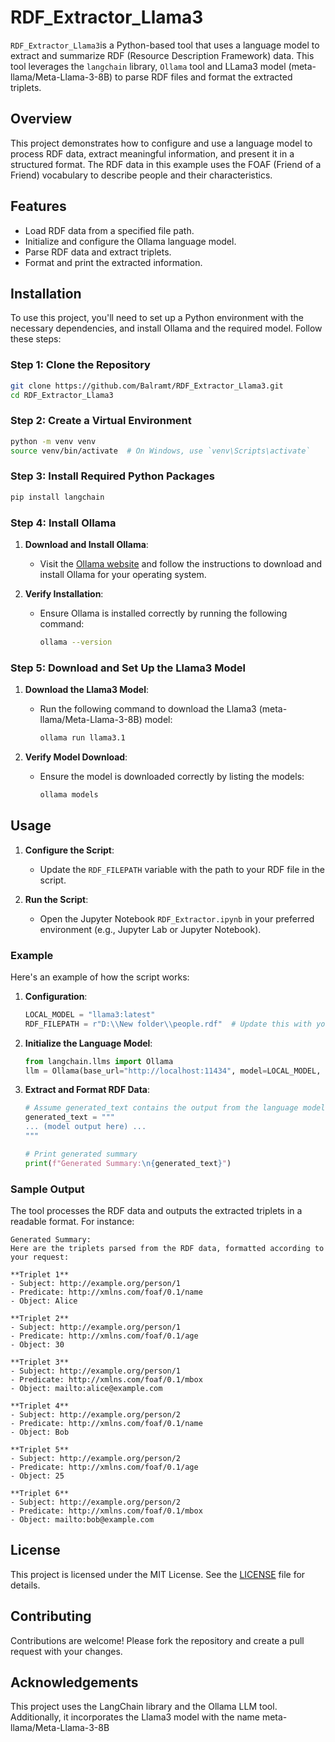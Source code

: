 # RDF_Extractor_Llama3

`RDF_Extractor_Llama3`is a Python-based tool that uses a language model to extract and summarize RDF (Resource Description Framework) data. This tool leverages the `langchain` library, `Ollama` tool and LLama3 model (meta-llama/Meta-Llama-3-8B) to parse RDF files and format the extracted triplets.

## Overview

This project demonstrates how to configure and use a language model to process RDF data, extract meaningful information, and present it in a structured format. The RDF data in this example uses the FOAF (Friend of a Friend) vocabulary to describe people and their characteristics.

## Features

- Load RDF data from a specified file path.
- Initialize and configure the Ollama language model.
- Parse RDF data and extract triplets.
- Format and print the extracted information.

## Installation

To use this project, you'll need to set up a Python environment with the necessary dependencies, and install Ollama and the required model. Follow these steps:

### Step 1: Clone the Repository

```bash
git clone https://github.com/Balramt/RDF_Extractor_Llama3.git
cd RDF_Extractor_Llama3
```

### Step 2: Create a Virtual Environment

```bash
python -m venv venv
source venv/bin/activate  # On Windows, use `venv\Scripts\activate`
```

### Step 3: Install Required Python Packages

```bash
pip install langchain
```

### Step 4: Install Ollama

1. **Download and Install Ollama**:
    - Visit the [Ollama website](https://ollama.ai/) and follow the instructions to download and install Ollama for your operating system.
    
2. **Verify Installation**:
    - Ensure Ollama is installed correctly by running the following command:
      ```bash
      ollama --version
      ```

### Step 5: Download and Set Up the Llama3 Model

1. **Download the Llama3 Model**:
    - Run the following command to download the Llama3 (meta-llama/Meta-Llama-3-8B) model:
      ```bash
      ollama run llama3.1
      ```

2. **Verify Model Download**:
    - Ensure the model is downloaded correctly by listing the models:
      ```bash
      ollama models
      ```

## Usage

1. **Configure the Script**:
   - Update the `RDF_FILEPATH` variable with the path to your RDF file in the script.

2. **Run the Script**:
   - Open the Jupyter Notebook `RDF_Extractor.ipynb` in your preferred environment (e.g., Jupyter Lab or Jupyter Notebook).

### Example

Here's an example of how the script works:

1. **Configuration**:
   ```python
   LOCAL_MODEL = "llama3:latest"
   RDF_FILEPATH = r"D:\\New folder\\people.rdf"  # Update this with your RDF file path
   ```

2. **Initialize the Language Model**:
   ```python
   from langchain.llms import Ollama
   llm = Ollama(base_url="http://localhost:11434", model=LOCAL_MODEL, verbose=True)
   ```

3. **Extract and Format RDF Data**:
   ```python
   # Assume generated_text contains the output from the language model
   generated_text = """
   ... (model output here) ...
   """
   
   # Print generated summary
   print(f"Generated Summary:\n{generated_text}")
   ```

### Sample Output

The tool processes the RDF data and outputs the extracted triplets in a readable format. For instance:

```
Generated Summary:
Here are the triplets parsed from the RDF data, formatted according to your request:

**Triplet 1**
- Subject: http://example.org/person/1
- Predicate: http://xmlns.com/foaf/0.1/name
- Object: Alice

**Triplet 2**
- Subject: http://example.org/person/1
- Predicate: http://xmlns.com/foaf/0.1/age
- Object: 30

**Triplet 3**
- Subject: http://example.org/person/1
- Predicate: http://xmlns.com/foaf/0.1/mbox
- Object: mailto:alice@example.com

**Triplet 4**
- Subject: http://example.org/person/2
- Predicate: http://xmlns.com/foaf/0.1/name
- Object: Bob

**Triplet 5**
- Subject: http://example.org/person/2
- Predicate: http://xmlns.com/foaf/0.1/age
- Object: 25

**Triplet 6**
- Subject: http://example.org/person/2
- Predicate: http://xmlns.com/foaf/0.1/mbox
- Object: mailto:bob@example.com
```

## License

This project is licensed under the MIT License. See the [LICENSE](LICENSE) file for details.

## Contributing

Contributions are welcome! Please fork the repository and create a pull request with your changes.

## Acknowledgements

This project uses the LangChain library and the Ollama LLM tool. Additionally, it incorporates the Llama3 model with the name meta-llama/Meta-Llama-3-8B
